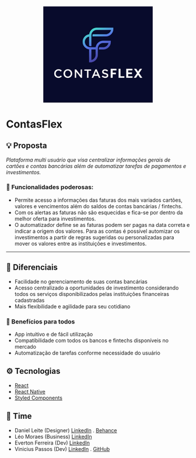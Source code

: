 <p align="center"><img src="./assets-readme/logo.png" alt="ContasFlex: Sua vida mais Flex!" width="300px" /></center>

# ContasFlex
</p>

## 💡 Proposta
<i>Plataforma multi usuário que visa centralizar informações gerais de cartões e contas bancárias além de automatizar tarefas de pagamentos e investimentos.</i> 

### 💪 Funcionalidades poderosas:

- Permite acesso a informações das faturas dos mais variados cartões, valores e vencimentos além do saldos de contas bancárias / fintechs. 
- Com os alertas as faturas não são esquecidas e fica-se por dentro da melhor oferta para investimentos. 
- O automatizador define se as faturas podem ser pagas na data correta e indicar a origem dos valores. Para as contas é possível automizar os investimentos a partir de regras sugeridas ou personalizadas para mover os valores entre as instituições e investimentos.

<hr />

## 🤝 Diferenciais
- Facilidade no gerenciamento de suas contas bancárias
- Acesso centralizado a oportunidades de investimento considerando todos os serviços disponibilizados pelas instituições financeiras cadastradas
- Mais flexibilidade e agilidade para seu cotidiano

### 🤩 Benefícios para todos
- App intuitivo e de fácil utilização
- Compatibilidade com todos os bancos e fintechs disponíveis no mercado
- Automatização de tarefas conforme necessidade do usuário

## ⚙ Tecnologias

* [React](https://github.com/facebook/react)
* [React Native](https://github.com/facebook/react-native)
* [Styled Components](https://styled-components.com/)
  

 ## 💪 Time
  - Daniel Leite (Designer)  [LinkedIn](https://www.linkedin.com/in/daniel-leite-aa17b843/) . [Behance](https://www.behance.net/danielrodrigo)
  - Léo Moraes (Business) [LinkedIn](https://www.linkedin.com/in/leohmoraes/)
  - Everton Ferreira (Dev) [LinkedIn](https://www.linkedin.com/in/evertonferreira96/)
  - Vinicius Passos (Dev) [LinkedIn](https://www.linkedin.com/in/vtpa/) . [GitHub](https://github.com/vtpa)
